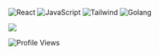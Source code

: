 


![React](https://img.shields.io/badge/react-%2320232a.svg?style=for-the-badge&logo=react&logoColor=%2361DAFB)
![JavaScript](https://img.shields.io/badge/javascript-%23323330.svg?style=for-the-badge&logo=javascript&logoColor=%23F7DF1E)
![Tailwind](https://img.shields.io/badge/TAILWIND-%2320232a.svg?style=for-the-badge&logo=tailwindcss&logoColor=%2361DAFB)
![Golang](https://img.shields.io/badge/GOLANG-%2320232a.svg?style=for-the-badge&logo=go&logoColor=%2361DAFB)














<a href="https://www.linkedin.com/in/pedro-henrique-barroso-61440b229/" target="_blank"><img src="https://img.shields.io/badge/-LinkedIn-%230077B5?style=for-the-badge&logo=linkedin&logoColor=white" target="_blank"></a>   
</div>

![Profile Views](https://komarev.com/ghpvc/?username=phcarneirobc)

